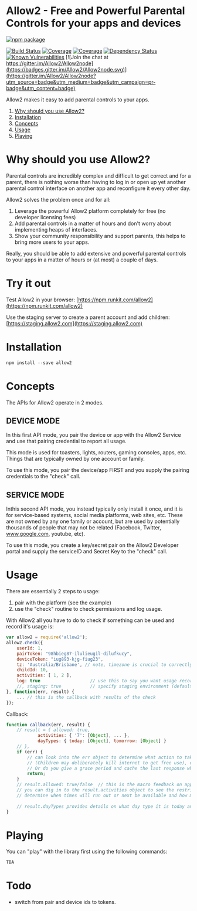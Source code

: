 # Allow2 - Free and Powerful Parental Controls for your apps and devices

[![npm package](https://nodei.co/npm/allow2.png?downloads=true&downloadRank=true&stars=true)](https://nodei.co/npm/allow2/)

[![Build Status](https://img.shields.io/travis/Allow2/Allow2node/master.svg?style=flat-square)](https://travis-ci.org/Allow2/Allow2node)
[![Coverage](https://img.shields.io/codecov/c/github/allow2node/allow2.svg?style=flat-square)](https://codecov.io/github/Allow2/Allow2node?branch=master)
[![Coverage](https://img.shields.io/coveralls/allow2/allow2.svg?style=flat-square)](https://coveralls.io/r/Allow2/Allow2node)
[![Dependency Status](https://img.shields.io/david/allow2/allow2.svg?style=flat-square)](https://david-dm.org/Allow2/Allow2node)
[![Known Vulnerabilities](https://snyk.io/test/npm/allow2/badge.svg?style=flat-square)](https://snyk.io/test/npm/allow2)
[![Join the chat at https://gitter.im/Allow2/Allow2node](https://badges.gitter.im/Allow2/Allow2node.svg)](https://gitter.im/Allow2/Allow2node?utm_source=badge&utm_medium=badge&utm_campaign=pr-badge&utm_content=badge)

Allow2 makes it easy to add parental controls to your apps.

1. [Why should you use Allow2?](#why-should-you-use-Allow2)
2. [Installation](#installation)
3. [Concepts](#concepts)
4. [Usage](#usage)
5. [Playing](#playing)

# Why should you use Allow2?

Parental controls are incredibly complex and difficult to get correct and for a parent, there is nothing worse than having to log in or open up yet another parental control interface on another app and reconfigure it every other day.

Allow2 solves the problem once and for all:

1. Leverage the powerful Allow2 platform completely for free (no developer licensing fees)
2. Add parental controls in a matter of hours and don't worry about implementing heaps of interfaces.
3. Show your community responsibility and support parents, this helps to bring more users to your apps.

Really, you should be able to add extensive and powerful parental controls to your apps in a matter of hours or (at most) a couple of days.

# Try it out

Test Allow2 in your browser: [https://npm.runkit.com/allow2](https://npm.runkit.com/allow2)

Use the staging server to create a parent account and add children: [https://staging.allow2.com](https://staging.allow2.com)

# Installation

```js
npm install --save allow2
```

# Concepts

The APIs for Allow2 operate in 2 modes.

## DEVICE MODE

In this first API mode, you pair the device or app with the Allow2 Service and use that pairing credential to report all usage.

This mode is used for toasters, lights, routers, gaming consoles, apps, etc. Things that are typically owned by one account or family.

To use this mode, you pair the device/app FIRST and you supply the pairing credentials to the "check" call.


## SERVICE MODE

Inthis second API mode, you instead typically only install it once, and it is for service-based systems, social media platforms, web sites, etc. These are not owned by any one family or account, but are used by potentially thousands of people that may not be related (Facebook, Twitter, www.google.com, youtube, etc).

To use this mode, you create a key/secret pair on the Allow2 Developer portal and supply the serviceID and Secret Key to the "check" call.


# Usage

There are essentially 2 steps to usage:

1. pair with the platform (see the example)
2. use the "check" routine to check permissions and log usage.

With Allow2 all you have to do to check if something can be used and record it's usage is:

```js
var allow2 = require('allow2');
allow2.check({
    userId: 1,
    pairToken: "98hbieg87-ilulieugil-dilufkucy",
    deviceToken: "iug893-kjg-fiug23",
    tz: 'Australia/Brisbane', // note, timezone is crucial to correctly calculate allowed times and day types
    childId: 10,
    activities: [ 1, 2 ],
    log: true                   // use this to say you want usage recorded (logged) as well as checked
    //, staging: true           // specify staging environment (default is production)
}, function(err, result) {
    ... // this is the callback with results of the check
});
```

Callback:

```js
function callback(err, result) {
    // result = { allowed: true,
            activities: { '7': [Object], ... },
            dayTypes: { today: [Object], tomorrow: [Object] }
    // },
    if (err) {
        // can look into the err object to determine what action to take, do you allow usage?
        // (Children may deliberately kill internet to get free use), or do you require access?
        // Or do you give a grace period and cache the last response while offline?
        return;
    }
    // result.allowed: true/false  // this is the macro feedback on approved/denied.
    // you can dig in to the result.activities object to see the restrictions and bans/etc on each activity,
    // determine when times will run out or next be available and how much quota is remaining for each activity.
    
    // result.dayTypes provides details on what day type it is today and tomorrow.
}

```

# Playing

You can "play" with the library first using the following commands:

```js
TBA
```

# Todo

* switch from pair and device ids to tokens.
